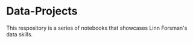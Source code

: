 # Data-Projects
This respository is a series of notebooks that showcases Linn Forsman's data skills.
